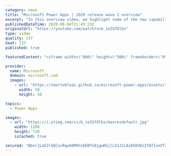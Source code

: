 ```yaml
---
category: news
title: "Microsoft Power Apps | 2020 release wave 1 overview"
excerpt: "In this overview video, we highlight some of the new capabilities included in the latest update to Microsoft Power Apps.      Here are the capabilities covered:     UI enhancements       • Save is always visible       • Chart formatting  Grid user experience enhancements       • Conditional search  "
publishedDateTime: 2020-08-04T21:45:23Z
originalUrl: "https://youtube.com/watch?v=b_ieIGfOlbs"
type: video
quality: 137
heat: 137
published: true

featuredContent: "<iframe width=\"800\" height=\"500\" frameborder=\"0\" src=\"https://www.youtube.com/embed/b_ieIGfOlbs\" allow=\"accelerometer; autoplay; encrypted-media; gyroscope; picture-in-picture\" allowfullscreen></iframe>"

provider:
  name: Microsoft
  domain: microsoft.com
  images:
    - url: "https://smartableai.github.io/microsoft-power-apps/assets/images/organizations/microsoft.com-50x50.jpg"
      width: 50
      height: 50

topics:
  - Power Apps

images:
  - url: "https://i.ytimg.com/vi/b_ieIGfOlbs/maxresdefault.jpg"
    width: 1280
    height: 720
    isCached: true

secured: "BbnrjLoE2lGQCovRqeA6M9YoEEBTn8jgwRGjlL51J2iAz85OVDzZf8fIunVT2HHFtcGY3FnZZjRHZQImkgGCgHvBa0eh+HorQGVkLoQMHyP74Gwi1n0RrrSwiNVheHWD3fCUZ6kbJajps7CM4PfFCtvln1/DI2YXWGMnayQ966qI+m/VpeRbkUvC+paUqGuuw8CWwRwc7LVNnaaiFHI+7RQgipdBVnrAF5XcmV7Doeh0k++fG4TjZzwy6dP8oKM6qQg2SrrKbVD4SpUCITT0Yduq2Tct6YuLfOIAr0yDxyYXyBRSgJgdTmYBQxrOsVzQ5bayUG88pEG1nh7KH8oSJdXObviFhxoAwjii+oWyWl0PYzXud49jr925gFphcdB7Vxwy30CiIQEPC5d2Xu2SOgBMqDoU4QNl7/b//cL1t1K2zO2KwpoWrZ3XhU2jTuWO;02b3TTxQVcYHE5ehJoXISw=="
---
```


